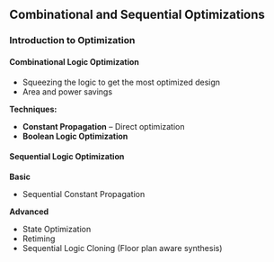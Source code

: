 ## Combinational and Sequential Optimizations

### Introduction to Optimization

#### Combinational Logic Optimization
- Squeezing the logic to get the most optimized design  
- Area and power savings  

**Techniques:**  
- **Constant Propagation** – Direct optimization  
- **Boolean Logic Optimization**

#### Sequential Logic Optimization

**Basic**  
- Sequential Constant Propagation  

**Advanced**  
- State Optimization  
- Retiming  
- Sequential Logic Cloning (Floor plan aware synthesis)
